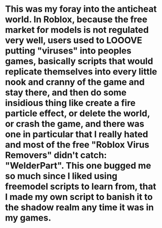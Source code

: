 # This was my foray into the anticheat world. In Roblox, because the free market for models is not regulated very well, users used to LOOOVE putting "viruses" into peoples games, basically scripts that would replicate themselves into every little nook and cranny of the game and stay there, and then do some insidious thing like create a fire particle effect, or delete the world, or crash the game, and there was one in particular that I really hated and most of the free "Roblox Virus Removers" didn't catch: "WelderPart". This one bugged me so much since I liked using freemodel scripts to learn from, that I made my own script to banish it to the shadow realm any time it was in my games.